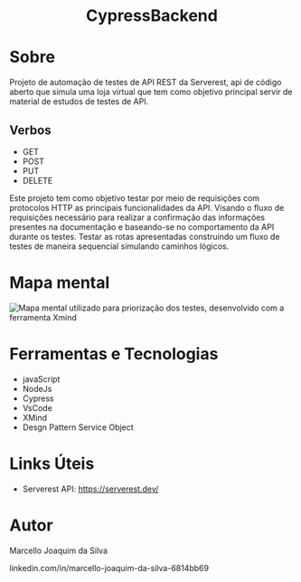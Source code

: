 <h1 align="center"> CypressBackend </h1>

# Sobre

Projeto de automação de testes de API REST da Serverest, api de código aberto que simula
uma loja virtual que tem como objetivo principal servir de material de estudos de testes de API.
## Verbos
- GET
- POST
- PUT 
- DELETE

Este projeto tem como objetivo testar por meio de requisições com protocolos HTTP as principais 
funcionalidades da API.
Visando o fluxo de requisições necessário para realizar a confirmação das
informações presentes na documentação e baseando-se no comportamento da API
durante os testes. Testar as rotas apresentadas construindo um fluxo de testes de
maneira sequencial simulando caminhos lógicos.

# Mapa mental

![Mapa mental utilizado para priorização dos testes, desenvolvido com a ferramenta Xmind](https://user-images.githubusercontent.com/86138501/230898431-f0e704a5-5002-4975-b4ef-998c07320ed1.png)


# Ferramentas e Tecnologias

- javaScript
- NodeJs
- Cypress
- VsCode
- XMind
- Desgn Pattern Service Object

# Links Úteis

- Serverest API: https://serverest.dev/


# Autor

Marcello Joaquim da Silva

linkedin.com/in/marcello-joaquim-da-silva-6814bb69